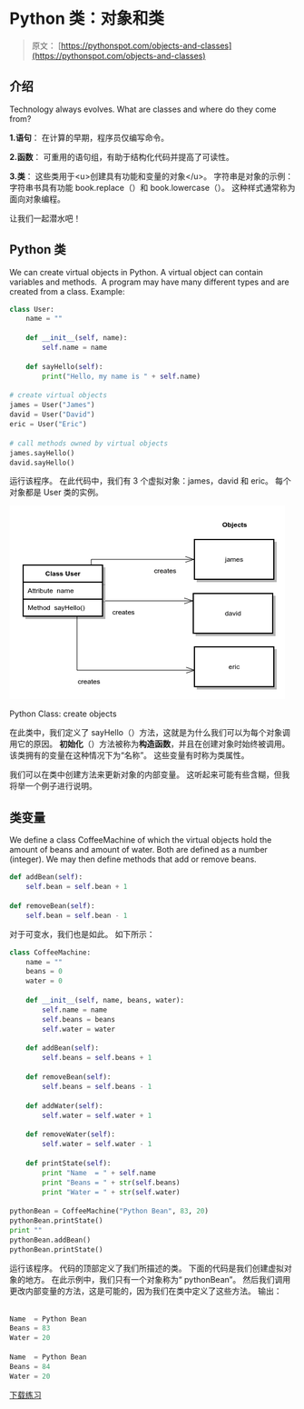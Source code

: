 # Python 类：对象和类

> 原文： [https://pythonspot.com/objects-and-classes](https://pythonspot.com/objects-and-classes)

## 介绍

Technology always evolves. What are classes and where do they come from?

**1.语句**：
在计算的早期，程序员仅编写命令。

**2.函数**：
可重用的语句组，有助于结构化代码并提高了可读性。

**3.类**：
这些类用于&lt;u&gt;创建具有功能和变量的对象&lt;/u&gt;。 字符串是对象的示例：字符串书具有功能 book.replace（）和 book.lowercase（）。 这种样式通常称为面向对象编程。

让我们一起潜水吧！

## Python 类

We can create virtual objects in Python. A virtual object can contain variables and methods.  A program may have many different types and are created from a class. Example:

```py
class User:
    name = ""

    def __init__(self, name):
        self.name = name

    def sayHello(self):
        print("Hello, my name is " + self.name)

# create virtual objects
james = User("James")
david = User("David")
eric = User("Eric")

# call methods owned by virtual objects
james.sayHello()
david.sayHello()

```

运行该程序。 在此代码中，我们有 3 个虚拟对象：james，david 和 eric。 每个对象都是 User 类的实例。

![python class: creation of objects](img/4915adfc6d1a53dddb74cfc74d45644b.jpg)

Python Class: create objects

在此类中，我们定义了 sayHello（）方法，这就是为什么我们可以为每个对象调用它的原因。 **初始化**（）方法被称为**构造函数**，并且在创建对象时始终被调用。 该类拥有的变量在这种情况下为“名称”。 这些变量有时称为类属性。

我们可以在类中创建方法来更新对象的内部变量。 这听起来可能有些含糊，但我将举一个例子进行说明。

## 类变量

We define a class CoffeeMachine of which the virtual objects hold the amount of beans and amount of water. Both are defined as a number (integer). We may then define methods that add or remove beans.

```py
def addBean(self):
    self.bean = self.bean + 1

def removeBean(self):
    self.bean = self.bean - 1

```

对于可变水，我们也是如此。 如下所示：

```py
class CoffeeMachine:
    name = ""
    beans = 0
    water = 0

    def __init__(self, name, beans, water):
        self.name = name
        self.beans = beans
        self.water = water

    def addBean(self):
        self.beans = self.beans + 1

    def removeBean(self):
        self.beans = self.beans - 1

    def addWater(self):
        self.water = self.water + 1

    def removeWater(self):
        self.water = self.water - 1

    def printState(self):
        print "Name  = " + self.name
        print "Beans = " + str(self.beans)
        print "Water = " + str(self.water)

pythonBean = CoffeeMachine("Python Bean", 83, 20)
pythonBean.printState()
print ""
pythonBean.addBean()
pythonBean.printState()

```

运行该程序。 代码的顶部定义了我们所描述的类。 下面的代码是我们创建虚拟对象的地方。 在此示例中，我们只有一个对象称为“ pythonBean”。 然后我们调用更改内部变量的方法，这是可能的，因为我们在类中定义了这些方法。 输出：

```py

Name  = Python Bean
Beans = 83
Water = 20

Name  = Python Bean
Beans = 84
Water = 20

```

[下载练习](https://pythonspot.com/download-oop-exercises/)